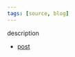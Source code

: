 ```yaml
---
tags: [source, blog]
---
```


description

- [post](https://ideas.ted.com/the-7-types-of-rest-that-every-person-needs/)